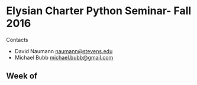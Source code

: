 # Elysian Charter Python Seminar-  Fall 2016

Contacts
- David Naumann naumann@stevens.edu
- Michael Bubb michael.bubb@gmail.com



## Week of 
